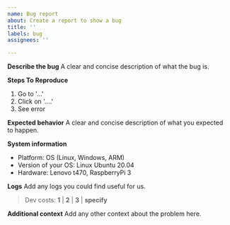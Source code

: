 ```yaml
---
name: Bug report
about: Create a report to show a bug
title: ''
labels: bug
assignees: ''

---
```


**Describe the bug**
A clear and concise description of what the bug is.

**Steps To Reproduce**
1. Go to '...'
2. Click on '....'
3. See error

**Expected behavior**
A clear and concise description of what you expected to happen.

**System information**
 - Platform: OS (Linux, Windows, ARM)
 - Version of your OS: Linux Ubuntu 20.04
 - Hardware: Lenovo t470, RaspberryPi 3

**Logs**
Add any logs you could find useful for us.

> Dev costs: **1** | **2** | **3** | **specify**

**Additional context**
Add any other context about the problem here.
